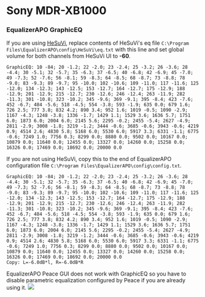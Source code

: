 # Sony MDR-XB1000
### EqualizerAPO GraphicEQ
If you are using [HeSuVi](https://sourceforge.net/projects/hesuvi/), replace contents of HeSuVi's eq file `C:\Program Files\EqualizerAPO\config\HeSuVi\eq.txt` with this line and set global volume for both channels from HeSuVi UI to **-60**.
```
GraphicEQ: 10 -84; 20 -1.2; 22 -2.0; 23 -2.4; 25 -3.2; 26 -3.6; 28 -4.4; 30 -5.1; 32 -5.7; 35 -6.3; 37 -6.5; 40 -6.8; 42 -6.9; 45 -7.0; 49 -7.3; 52 -7.6; 56 -8.1; 59 -8.3; 64 -8.5; 68 -8.7; 73 -8.8; 78 -9.0; 83 -9.3; 89 -9.7; 95 -10.0; 102 -10.6; 109 -11.0; 117 -11.6; 125 -12.0; 134 -12.3; 143 -12.5; 153 -12.7; 164 -12.7; 175 -12.9; 188 -12.9; 201 -12.9; 215 -12.7; 230 -12.6; 246 -12.4; 263 -11.9; 282 -11.3; 301 -10.8; 323 -10.2; 345 -9.6; 369 -9.1; 395 -8.4; 423 -7.6; 452 -6.7; 484 -5.6; 518 -4.5; 554 -3.8; 593 -1.9; 635 0.0; 679 1.6; 726 2.5; 777 3.8; 832 4.2; 890 3.4; 952 1.6; 1019 -0.5; 1090 -2.9; 1167 -4.3; 1248 -3.8; 1336 -1.7; 1429 1.1; 1529 3.6; 1636 5.7; 1751 6.0; 1873 6.0; 2004 6.0; 2145 5.6; 2295 -0.2; 2455 -5.4; 2627 -4.9; 2811 -2.9; 3008 -1.8; 3219 -1.2; 3444 -0.6; 3685 -0.6; 3943 -0.6; 4219 0.9; 4514 2.6; 4830 5.8; 5168 6.0; 5530 6.0; 5917 3.3; 6331 -1.1; 6775 -0.6; 7249 1.0; 7756 0.3; 8299 0.0; 8880 0.0; 9502 0.0; 10167 0.0; 10879 0.0; 11640 0.0; 12455 0.0; 13327 0.0; 14260 0.0; 15258 0.0; 16326 0.0; 17469 0.0; 18692 0.0; 20000 0.0
```
If you are not using HeSuVi, copy this to the end of EqualizerAPO configuration file `C:\Program Files\EqualizerAPO\config\config.txt`.
```
GraphicEQ: 10 -84; 20 -1.2; 22 -2.0; 23 -2.4; 25 -3.2; 26 -3.6; 28 -4.4; 30 -5.1; 32 -5.7; 35 -6.3; 37 -6.5; 40 -6.8; 42 -6.9; 45 -7.0; 49 -7.3; 52 -7.6; 56 -8.1; 59 -8.3; 64 -8.5; 68 -8.7; 73 -8.8; 78 -9.0; 83 -9.3; 89 -9.7; 95 -10.0; 102 -10.6; 109 -11.0; 117 -11.6; 125 -12.0; 134 -12.3; 143 -12.5; 153 -12.7; 164 -12.7; 175 -12.9; 188 -12.9; 201 -12.9; 215 -12.7; 230 -12.6; 246 -12.4; 263 -11.9; 282 -11.3; 301 -10.8; 323 -10.2; 345 -9.6; 369 -9.1; 395 -8.4; 423 -7.6; 452 -6.7; 484 -5.6; 518 -4.5; 554 -3.8; 593 -1.9; 635 0.0; 679 1.6; 726 2.5; 777 3.8; 832 4.2; 890 3.4; 952 1.6; 1019 -0.5; 1090 -2.9; 1167 -4.3; 1248 -3.8; 1336 -1.7; 1429 1.1; 1529 3.6; 1636 5.7; 1751 6.0; 1873 6.0; 2004 6.0; 2145 5.6; 2295 -0.2; 2455 -5.4; 2627 -4.9; 2811 -2.9; 3008 -1.8; 3219 -1.2; 3444 -0.6; 3685 -0.6; 3943 -0.6; 4219 0.9; 4514 2.6; 4830 5.8; 5168 6.0; 5530 6.0; 5917 3.3; 6331 -1.1; 6775 -0.6; 7249 1.0; 7756 0.3; 8299 0.0; 8880 0.0; 9502 0.0; 10167 0.0; 10879 0.0; 11640 0.0; 12455 0.0; 13327 0.0; 14260 0.0; 15258 0.0; 16326 0.0; 17469 0.0; 18692 0.0; 20000 0.0
Copy: L=-6.0dB*l, R=-6.0dB*R
```
EqualizerAPO Peace GUI does not work with GraphicEQ so you have to disable parametric equalization configured by Peace if you are already using it.
![](https://raw.githubusercontent.com/jaakkopasanen/AutoEq/master/results/Headphone.com/innerfidelity/onear/Sony%20MDR-XB1000/Sony%20MDR-XB1000.png)
